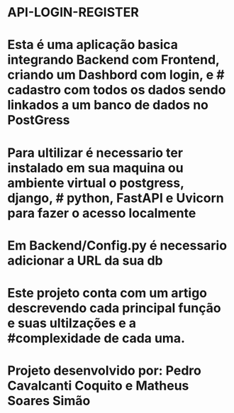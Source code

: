 # API-LOGIN-REGISTER
# Esta é uma aplicação basica integrando Backend com Frontend, criando um Dashbord com login, e # cadastro com todos os dados sendo linkados a um banco de dados no PostGress
#
# Para ultilizar é necessario ter instalado em sua maquina ou ambiente virtual o postgress, django, # python, FastAPI e Uvicorn para fazer o acesso localmente
#
# Em Backend/Config.py é necessario adicionar a URL da sua db
#
# Este projeto conta com um artigo descrevendo cada principal função e suas ultilzações e a #complexidade de cada uma.
#
# Projeto desenvolvido por: Pedro Cavalcanti Coquito e Matheus Soares Simão
